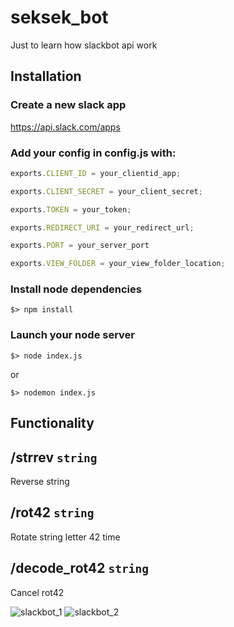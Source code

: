 # seksek_bot

Just to learn how slackbot api work

## Installation

### Create a new slack app
https://api.slack.com/apps

### Add your config in config.js with:
```javascript
exports.CLIENT_ID = your_clientid_app;

exports.CLIENT_SECRET = your_client_secret;

exports.TOKEN = your_token;

exports.REDIRECT_URI = your_redirect_url;

exports.PORT = your_server_port

exports.VIEW_FOLDER = your_view_folder_location;
```

### Install node dependencies
```
$> npm install
```

### Launch your node server
```
$> node index.js
```

or

```
$> nodemon index.js
```

## Functionality

**/strrev** `string`
-
Reverse string

**/rot42** `string`
-
Rotate string letter 42 time

**/decode_rot42** `string`
-
Cancel rot42

![slackbot_1](../assets/slackbot_1.png)
![slackbot_2](../assets/slackbot_2.png)
